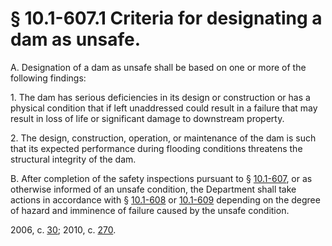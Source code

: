 # § 10.1-607.1 Criteria for designating a dam as unsafe.

<p>A. Designation of a dam as unsafe shall be based on one or more of the following findings:</p><p>1. The dam has serious deficiencies in its design or construction or has a physical condition that if left unaddressed could result in a failure that may result in loss of life or significant damage to downstream property.</p><p>2. The design, construction, operation, or maintenance of the dam is such that its expected performance during flooding conditions threatens the structural integrity of the dam.</p><p>B. After completion of the safety inspections pursuant to § <a href='http://law.lis.virginia.gov/vacode/10.1-607/'>10.1-607</a>, or as otherwise informed of an unsafe condition, the Department shall take actions in accordance with § <a href='http://law.lis.virginia.gov/vacode/10.1-608/'>10.1-608</a> or <a href='http://law.lis.virginia.gov/vacode/10.1-609/'>10.1-609</a> depending on the degree of hazard and imminence of failure caused by the unsafe condition.</p><p>2006, c. <a href='http://lis.virginia.gov/cgi-bin/legp604.exe?061+ful+CHAP0030'>30</a>; 2010, c. <a href='http://lis.virginia.gov/cgi-bin/legp604.exe?101+ful+CHAP0270'>270</a>.</p>